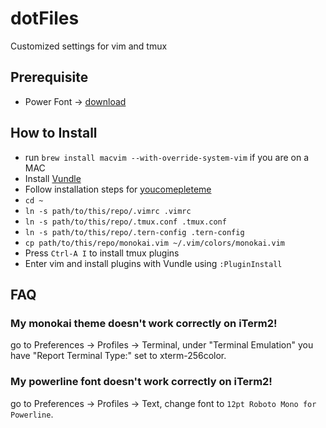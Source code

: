 # dotFiles
Customized settings for vim and tmux

## Prerequisite
- Power Font -> [download](https://github.com/powerline/fonts)

## How to Install
- run `brew install macvim --with-override-system-vim` if you are on a MAC
- Install [Vundle](https://github.com/VundleVim/Vundle.vim)
- Follow installation steps for [youcomepleteme](http://vimawesome.com/plugin/youcompleteme#installation)
- `cd ~`
- `ln -s path/to/this/repo/.vimrc .vimrc`
- `ln -s path/to/this/repo/.tmux.conf .tmux.conf`
- `ln -s path/to/this/repo/.tern-config .tern-config`
- `cp path/to/this/repo/monokai.vim ~/.vim/colors/monokai.vim`
- Press `Ctrl-A I` to install tmux plugins
- Enter vim and install plugins with Vundle using `:PluginInstall`

## FAQ
### My monokai theme doesn't work correctly on iTerm2!
go to Preferences -> Profiles -> Terminal, under "Terminal Emulation" you have "Report Terminal Type:" set to xterm-256color.

### My powerline font doesn't work correctly on iTerm2!
go to Preferences -> Profiles -> Text, change font to `12pt Roboto Mono for Powerline`.
